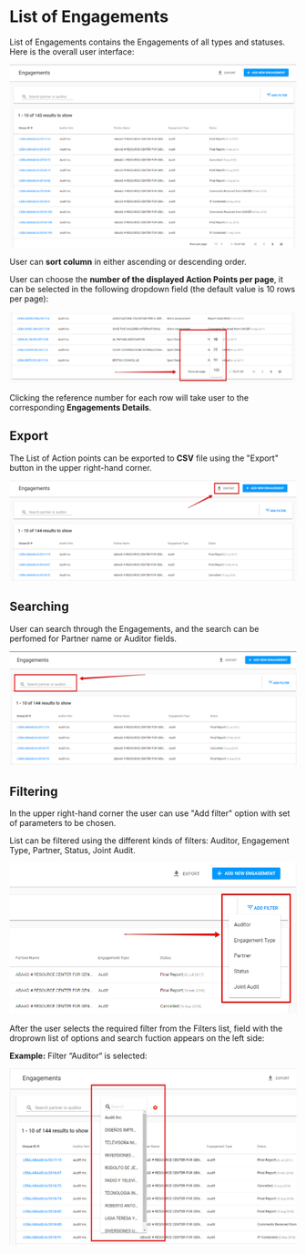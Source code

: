 # List of Engagements

List of Engagements contains the Engagements of all types and statuses. Here is the overall user interface:

![List of Engagements: overall user interface](../../.gitbook/assets/image.png)

User can **sort column** in either ascending or descending order.

User can choose the **number of the displayed Action Points per page**, it can be selected in the following dropdown field \(the default value is 10 rows per page\):

![Rows per page](../../.gitbook/assets/30.png)

Clicking the reference number for each row will take user to the corresponding **Engagements Details**.

## Export

The List of Action points can be exported to **CSV** file using the "Export" button in the upper right-hand corner.

![Export button](../../.gitbook/assets/32.png)

## Searching

User can search through the Engagements, and the search can be perfomed for Partner name or Auditor fields.

![Search bar in the upper left-hand corner](../../.gitbook/assets/33.png)

## Filtering

In the upper right-hand corner the user can use "Add filter" option with set of parameters to be chosen.

List can be filtered using the different kinds of filters: Auditor, Engagement Type, Partner, Status, Joint Audit. 

![](../../.gitbook/assets/34%20%281%29.png)

After the user selects the required filter from the Filters list, field with the droprown list of options and search fuction appears on the left side:

 **Example:** Filter “Auditor“ is selected:

![Additional search field for Filter ](../../.gitbook/assets/35.png)






